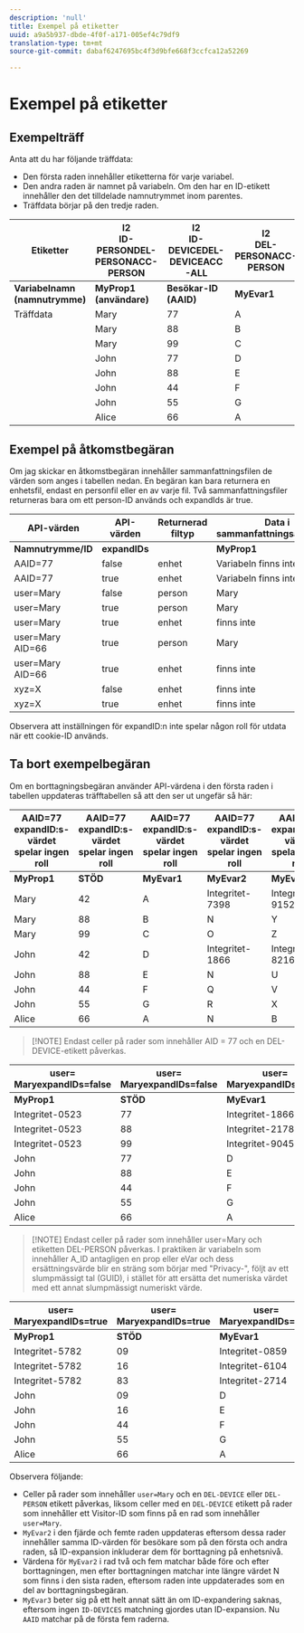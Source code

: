 ```yaml
---
description: 'null'
title: Exempel på etiketter
uuid: a9a5b937-dbde-4f0f-a171-005ef4c79df9
translation-type: tm+mt
source-git-commit: dabaf6247695bc4f3d9bfe668f3ccfca12a52269

---
```



# Exempel på etiketter

## Exempelträff

Anta att du har följande träffdata:

* Den första raden innehåller etiketterna för varje variabel.
* Den andra raden är namnet på variabeln. Om den har en ID-etikett innehåller den det tilldelade namnutrymmet inom parentes.
* Träffdata börjar på den tredje raden.

| Etiketter | I2<br>ID-<br>PERSONDEL-<br>PERSONACC-PERSON | I2<br>ID-<br>DEVICEDEL-<br>DEVICEACC-ALL | I2<br>DEL-<br>PERSONACC-PERSON | I2<br>DEL-<br>DEVICEDEL-<br>PERSONACC-ALL | I2<br>ID-<br>DEVICEDEL-<br>DEVICEACC-ALL |
|---|---|---|---|---|---|
| **Variabelnamn **<br>**(namnutrymme)** | **MyProp1 **<br>**(användare)** | **Besökar-ID **<br>**(AAID)** | **MyEvar1** | **MyEvar2** | **MyEvar3 **<br>**(xyz)** |
| Träffdata | Mary | 77 | A | M | X |
|  | Mary | 88 | B | N | Y |
|  | Mary | 99 | C | O | Z |
|  | John | 77 | D | P | B |
|  | John | 88 | E | N | U |
|  | John | 44 | F | Q | V |
|  | John | 55 | G | R | X |
|  | Alice | 66 | A | N | Z |

## Exempel på åtkomstbegäran

Om jag skickar en åtkomstbegäran innehåller sammanfattningsfilen de värden som anges i tabellen nedan. En begäran kan bara returnera en enhetsfil, endast en personfil eller en av varje fil. Två sammanfattningsfiler returneras bara om ett person-ID används och expandIds är true.

| API-värden | API-värden | Returnerad filtyp | Data i <br>sammanfattningsåtkomstfil | Data i <br>sammanfattningsåtkomstfil | Data i <br>sammanfattningsåtkomstfil | Data i <br>sammanfattningsåtkomstfil | Data i <br>sammanfattningsåtkomstfil |
|--- |--- |--- |---|---|---|---|---|
| **Namnutrymme/ID** | **expandIDs** |  | **MyProp1** | **Besökar-ID** | **MyEvar1** | **MyEvar2** | **MyEvar3** |
| AAID=77 | false | enhet | Variabeln finns inte | 77 | Variabeln finns inte | M, P | X, B |
| AAID=77 | true | enhet | Variabeln finns inte | 77 | Variabeln finns inte | M, P | X, B |
| user=Mary | false | person | Mary | 77, 88, 99 | A, B, C | M, N, O | X, Y, Z |
| user=Mary | true | person | Mary | 77, 88, 99 | A, B, C | M, N, O | X, Y, Z |
| user=Mary | true | enhet | finns inte | 77, 88 | finns inte | N, P | U, W |
| user=Mary AID=66 | true | person | Mary | 77, 88, 99 | A, B, C | M, N, O | X, Y, Z |
| user=Mary AID=66 | true | enhet | finns inte | 66, 77, 88 | finns inte | N, P | U, W, Z |
| xyz=X | false | enhet | finns inte | 55, 77 | finns inte | M, R | X |
| xyz=X | true | enhet | finns inte | 55, 77 | finns inte | M, P, R | B, X |

Observera att inställningen för expandID:n inte spelar någon roll för utdata när ett cookie-ID används.

## Ta bort exempelbegäran

Om en borttagningsbegäran använder API-värdena i den första raden i tabellen uppdateras träfftabellen så att den ser ut ungefär så här:

| AAID=77 expandID:s-<br>värdet spelar ingen roll | AAID=77 expandID:s-<br>värdet spelar ingen roll | AAID=77 expandID:s-<br>värdet spelar ingen roll | AAID=77 expandID:s-<br>värdet spelar ingen roll | AAID=77 expandID:s-<br>värdet spelar ingen roll |
|---|---|---|---|---|
| **MyProp1** | **STÖD** | **MyEvar1** | **MyEvar2** | **MyEvar3** |
| Mary | 42 | A | Integritet-7398 | Integritet-9152 |
| Mary | 88 | B | N | Y |
| Mary | 99 | C | O | Z |
| John | 42 | D | Integritet-1866 | Integritet-8216 |
| John | 88 | E | N | U |
| John | 44 | F | Q | V |
| John | 55 | G | R | X |
| Alice | 66 | A | N | B |

>[!NOTE] Endast celler på rader som innehåller AID = 77 och en DEL-DEVICE-etikett påverkas.

| user=<br>MaryexpandIDs=false | user=<br>MaryexpandIDs=false | user=<br>MaryexpandIDs=false | user=<br>MaryexpandIDs=false | user=<br>MaryexpandIDs=false |
|--- |---|---|---|---|
| **MyProp1** | **STÖD** | **MyEvar1** | **MyEvar2** | **MyEvar3** |
| Integritet-0523 | 77 | Integritet-1866 | Integritet-3681 | X |
| Integritet-0523 | 88 | Integritet-2178 | Integritet-1975 | Y |
| Integritet-0523 | 99 | Integritet-9045 | Integritet-2864 | Z |
| John | 77 | D | P | B |
| John | 88 | E | N | U |
| John | 44 | F | Q | V |
| John | 55 | G | R | X |
| Alice | 66 | A | N | B |

>[!NOTE] Endast celler på rader som innehåller user=Mary och etiketten DEL-PERSON påverkas. I praktiken är variabeln som innehåller A_ID antagligen en prop eller eVar och dess ersättningsvärde blir en sträng som börjar med &quot;Privacy-&quot;, följt av ett slumpmässigt tal (GUID), i stället för att ersätta det numeriska värdet med ett annat slumpmässigt numeriskt värde.

| user=<br>MaryexpandIDs=true | user=<br>MaryexpandIDs=true | user=<br>MaryexpandIDs=true | user=<br>MaryexpandIDs=true | user=<br>MaryexpandIDs=true |
|--- |---|---|---|---|
| **MyProp1** | **STÖD** | **MyEvar1** | **MyEvar2** | **MyEvar3** |
| Integritet-5782 | 09 | Integritet-0859 | Integritet-8183 | Integritet-9152 |
| Integritet-5782 | 16 | Integritet-6104 | Integritet-2911 | Integritet-6821 |
| Integritet-5782 | 83 | Integritet-2714 | Integritet-0219 | Integritet-4395 |
| John | 09 | D | Integritet-8454 | Integritet-8216 |
| John | 16 | E | Integritet-2911 | Integritet-2930 |
| John | 44 | F | Q | V |
| John | 55 | G | R | X |
| Alice | 66 | A | N | B |

Observera följande:

* Celler på rader som innehåller `user=Mary` och en `DEL-DEVICE` eller `DEL-PERSON` etikett påverkas, liksom celler med en `DEL-DEVICE` etikett på rader som innehåller ett Visitor-ID som finns på en rad som innehåller `user=Mary`.
* `MyEvar2` i den fjärde och femte raden uppdateras eftersom dessa rader innehåller samma ID-värden för besökare som på den första och andra raden, så ID-expansion inkluderar dem för borttagning på enhetsnivå.
* Värdena för `MyEvar2` i rad två och fem matchar både före och efter borttagningen, men efter borttagningen matchar inte längre värdet N som finns i den sista raden, eftersom raden inte uppdaterades som en del av borttagningsbegäran.
* `MyEvar3` beter sig på ett helt annat sätt än om ID-expandering saknas, eftersom ingen `ID-DEVICES` matchning gjordes utan ID-expansion. Nu `AAID` matchar på de första fem raderna.
